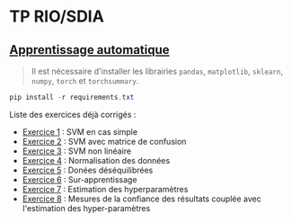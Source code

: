 # TP RIO/SDIA

## [Apprentissage automatique](Apprentissage_automatique/sujet.pdf)

> Il est nécessaire d'installer les librairies `pandas`, `matplotlib`, `sklearn`, `numpy`, `torch` et `torchsummary`.

```ps1
pip install -r requirements.txt
```

Liste des exercices déjà corrigés :

- [Exercice 1](Apprentissage_automatique/exo1.py) : SVM en cas simple
- [Exercice 2](Apprentissage_automatique/exo2.py) : SVM avec matrice de confusion
- [Exercice 3](Apprentissage_automatique/exo3.py) : SVM non linéaire
- [Exercice 4](Apprentissage_automatique/exo4.py) : Normalisation des données
- [Exercice 5](Apprentissage_automatique/exo5.py) : Donées déséquilibrées
- [Exercice 6](Apprentissage_automatique/exo6.py) : Sur-apprentissage
- [Exercice 7](Apprentissage_automatique/exo7.py) : Estimation des hyperparamètres
- [Exercice 8](Apprentissage_automatique/exo8.py) : Mesures de la confiance des résultats couplée avec l'estimation des hyper-paramètres
